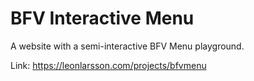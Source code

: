 # BFV Interactive Menu
A website with a semi-interactive BFV Menu playground.

Link: https://leonlarsson.com/projects/bfvmenu

